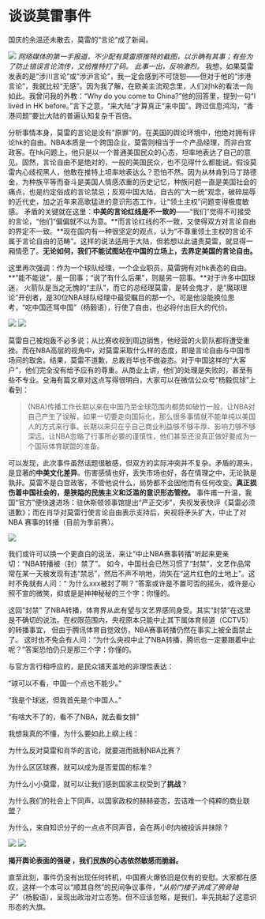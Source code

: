 ﻿
  # 谈谈莫雷事件


  国庆的余温还未散去，莫雷的“言论”成了新闻。

  ![](/assets/images/1.jpg)
  *网络媒体的第一手报道，不少配有莫雷原推特的截图，以示确有其事；有些为了防止错误言论流传，又给推特打了码。
  此事一出，反响激烈。*
  我想，如果莫雷发表的是“涉川言论”或“涉沪言论”，我一定会感到不可饶恕——但对于他的“涉港言论”，我就比较“无感”。因为我了解，在欧美主流观念里，人们对hk的看法一向如此。我曾问我的外教：“Why do you come to China?”他的回答里，提到一句“I lived in HK before。”言下之意，“来大陆”才算真正“来中国”。跨过信息鸿沟，“香港问题”要比大陆的普遍认知复杂千百倍。

  分析事情本身，莫雷的言论是没有“原罪”的。在美国的舆论环境中，他绝对拥有评论hk的自由。NBA本质是一个跨国企业，莫雷则相当于一个产品经理，而非白宫政客。在hk问题上，他只是以一个普通美国民众的心态，坦率地表达了自己的意见。固然，言论自由不是绝对的，一般的美国民众，也不见得什么都能说。假设莫雷内心歧视黑人，他敢在推特上坦率地表达么？恐怕不然。因为从林肯到马丁路德金，为种族平等而奋斗是美国人情感浓重的历史记忆，种族问题一直是美国社会的痛点，也是约定俗成的言论禁忌；反观中国大陆，自古的“大一统”观念，破碎屈辱的近代史，加之近年来高歌猛进的意识形态工作，让“领土主权”问题变得极度敏感。
  矛盾的关键就在这里：**中美的言论红线是不一致的**——“我们”觉得不可接受的言论，“他们”偏偏就不以为意。**而言论红线的不一致，又使得双方对言论自由的界定不一致。**现在国内有一种很坚定的观点，认为“不尊重领土主权的言论不属于言论自由的范畴”。这样的说法适用于大陆，但若想以此谴责莫雷，就显得一厢情愿了。**无论如何，我们不能试图站在中国的立场上，去界定美国的言论自由。**

  这里再次强调：作为一个球队经理，一个企业职员，莫雷拥有对hk表态的自由。**“能不能说”，是一回事；“说了有什么后果”，则是另一回事。**对于许多中国球迷， 火箭队是当之无愧的“主队”，而它的总经理莫雷，是转会鬼才，是“魔球理论”开创者，是30位NBA球队经理中最受瞩目的那一个。可是他没能换位思考，“吃中国还骂中国”（杨毅语），行使了自由，也必将付出巨大的代价。

  ![](/assets/images/2.jpg) ![](/assets/images/4.jpg)

  莫雷自己被炮轰不必多说；从比赛收视到周边销售，他经营的火箭队都将遭受重挫。而在NBA高层的视角中，对莫雷采取什么样的态度，即是言论自由与中国市场间的取舍。结果，莫雷不道歉，总裁肖华也不做姿态。对于中国这样的“大客户”，他们完全没有给予应有的尊重。从商业上讲，他们的处理是失败的，甚至有些不专业。殳海有篇文章对这点写得很明白，大家可以在微信公众号“杨毅侃球”上看到：

   > (NBA)传播工作长期以来在中国乃至全球范围内都势如破竹一般，让NBA对自己产生了误解，如果一切要走向国际化，那么很多事情就不能单纯以美国人的方式来行事。长期以来只在乎自己商业利益够不够丰厚、影响力够不够深远，让NBA忽略了行事所必要的谨慎性，他们甚至还没真正做好要成为一个国际体育联盟的准备。

  可以发现，此次事件虽然话题很敏感，但双方的实际冲突并不复杂。矛盾的源头，是显著的**中美文化差异**。伤害感情也好，丢失市场也好，各在情理之中，无论孰是孰非。莫雷不是白宫政客，不管他说什么，局势都不会因他而有任何改变。**真正损伤着中国社会的，是狭隘的民族主义和泛滥的意识形态管控。**
  事件甫一升温，我国“官方”便快速进场：驻休斯顿领事馆提出“严正交涉”，央视发表快评《莫雷必须道歉》；而在肖华对莫雷行使言论自由表示支持后，央视将矛头扩大，中止了对NBA 赛事的转播（目前为季前赛）。

  ![](/assets/images/5.jpg)

  我们或许可以换一个更直白的说法，来让“中止NBA赛事转播”听起来更亲切：“NBA转播被（封）禁了”。 如今，中国社会已然习惯了“封禁”，文艺作品常常在某一天被发现有违“禁忌”，然后不声不响地，消失在“这片红色的土地上”。这时不免就有人问：“ 为什么xxx被封了啊？”答案或许是不置可否的摇头，或许是心照不宣的微笑，抑或是是神神秘秘的三个字：你懂的。

  这回“封禁” 了NBA转播，体育界从此有望与文艺界感同身受。其实“封禁”在这里是不确切的说法。在权限范围内，央视原本只能中止其下属体育频道（CCTV5） 的转播事宜， 但由于腾讯体育自觉效仿，NBA赛事转播仍然在事实上被全面禁止了。 这时也不免会有人问：“为什么央视中止了NBA转播，腾讯也一定要跟着中止呢？”答案恐怕仍只是那三个字：你懂的。

  与官方言行相呼应的，是民众铺天盖地的非理性表达：

  “球可以不看，中国一个点也不能少。”

  “我是个球迷，但我首先是个中国人。”

  “有啥大不了的，看不了NBA，就去看女排”

  我想我真的不懂，为什么要如此上纲上线：

  为什么反对莫雷和肖华的言论，就要进而抵制NBA比赛？

  为什么区区球赛，就可以成为是否爱国的标准？

  为什么小小莫雷，就可以让我们感到国家主权受到了**挑战**？

  为什么我们的社会上下同声，以国家政权的赫赫姿态，去诘难一个纯粹的商业联盟？

  为什么，来自知识分子的一点点不同声音，会在两小时内被投诉并抹除？

   ![](/assets/images/7.jpg)  ![](/assets/images/6.jpg)

  **揭开舆论表面的强硬 ，我们民族的心态依然敏感而脆弱。**

   直至此刻，事件仍没有出现任何转机，中国赛火爆依旧是仅有的安慰。大家都在感叹，这样一个本可以“顺其自然”的民间争议事件，*“从前门楼子讲成了胯骨轴子”*（杨毅语），呈现出政治对立态势。但不应该忽略，是我们，率先挑起了这意识形态的大旗。
